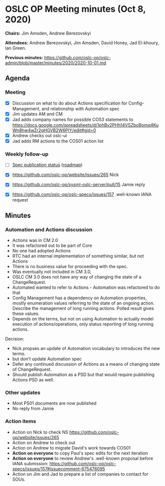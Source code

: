 # OSLC OP Meeting minutes (Oct 8, 2020)

**Chairs:** Jim Amsden, Andrew Berezovskyi

**Attendees:** Andrew Berezovskyi, Jim Amsden, David Honey, Jad El-khoury, Ian Green.

**Previous minutes:** https://github.com/oslc-op/oslc-admin/blob/master/minutes/2020/2020-10-01.md

## Agenda

### Meeting

- [x] Discussion on what to do about Actions specification for Config-Management, and relationship with Automation spec
- [x] Jim updates AM and CM
- [x] Jad adds company names for possible COS3 statements to https://docs.google.com/spreadsheets/d/1phBv2PHh14VSZboBpmq4KuWn8hw4wZr2qHGVB2W6PIY/edit#gid=0
- [x] Andrew checks out oslc-ui
- [x] Jad adds RM actions to the COS01 action list

### Weekly follow-up

- [ ] [Spec publication status](https://github.com/oasis-open-projects/administration/issues) ([roadmap](https://docs.google.com/spreadsheets/d/1phBv2PHh14VSZboBpmq4KuWn8hw4wZr2qHGVB2W6PIY/edit#gid=0))
- [x] https://github.com/oslc-op/website/issues/265 Nick
- [x] https://github.com/oslc-op/sysml-oslc-server/pull/15 Jamie reply
- [x] https://github.com/oslc-op/oslc-specs/issues/157 .well-known IANA request


## Minutes

### Automation and Actions discussion

- Actions was in CM 2.0 
- It was refactored out to be part of Core
- No one had adopted Actions
- RTC had an internal implementation of something similar, but not Actions
- There is no business value for proceeding with the spec.
- Was eventually not included in CM 3.0, 
- OSLC CM 3.0 does not have any way of changing the state of a ChangeRequest.
- Automated wanted to refer to Actions - Automation was refactored to do that
- Config Management has a dependency on Automation properties, mostly enumeration values referring to the state of an ongoing action. Describe the management of long running actions. Polled result gives these values.
- Depends on the terms, but not on using Automation to actually model execution of actions/operations, only status reporting of long running actions. 

Decision:

- Nick propses an update of Automation vocabulary to introduces the new terms.
- but don't update Automation spec
- Defer any continued discussion of Actions as a means of changing state of ChangeRequest.
- Should publish Automation as a PSD but that would require publishing Actions PSD as well.


### Other updates

- Most PS01 documents are now published
- No reply from Jamie


### Action items
- Action on Nick to check NS
https://github.com/oslc-op/website/issues/265
- Action on Andrew to check out 
- Action on Andrew to migrate David's work towards COS01
- **Action on everyone** to copy Paul's spec edits for the next iteration
- **Action on everyone** to review Andrew's .well-known proposal before IANA submission: https://github.com/oslc-op/oslc-specs/issues/157#issuecomment-675476095
- Action on Jim and Jad to prepare a list of companies to contact for SOUs.
